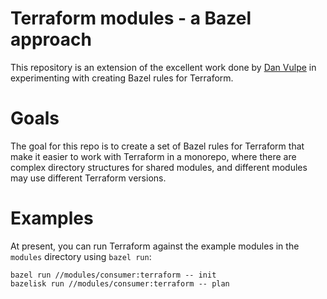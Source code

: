 # Terraform modules - a Bazel approach

This repository is an extension of the excellent work done by [Dan Vulpe](https://github.com/dvulpe) in experimenting with
creating Bazel rules for Terraform.

# Goals

The goal for this repo is to create a set of Bazel rules for Terraform that make it easier to work with Terraform in a monorepo,
where there are complex directory structures for shared modules, and different modules may use different Terraform versions.

# Examples

At present, you can run Terraform against the example modules in the `modules` directory using `bazel run`:

```
bazel run //modules/consumer:terraform -- init
bazelisk run //modules/consumer:terraform -- plan
```